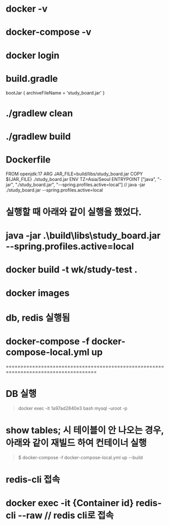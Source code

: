 # docker -v

# docker-compose -v

# docker login

# build.gradle
bootJar {
archiveFileName = 'study_board.jar'
}

# ./gradlew clean
# ./gradlew build

# Dockerfile
FROM openjdk:17
ARG JAR_FILE=build/libs/study_board.jar
COPY ${JAR_FILE} ./study_board.jar
ENV TZ=Asia/Seoul
ENTRYPOINT ["java", "-jar", "./study_board.jar", "--spring.profiles.active=local"]  // java -jar ./study_board.jar --spring.profiles.active=local

# 실행할 때 아래와 같이 실행을 했었다.
# java -jar .\build\libs\study_board.jar --spring.profiles.active=local

# docker build -t wk/study-test .
# docker images

# db, redis 실행됨
# docker-compose -f docker-compose-local.yml up

=====================================================================================

# DB 실행
> docker exec -it 1a97ad2840e3 bash
> mysql -uroot -p

# show tables; 시 테이블이 안 나오는 경우, 아래와 같이 재빌드 하여 컨테이너 실행
> $ docker-compose -f docker-compose-local.yml up --build

# redis-cli 접속
# docker exec -it {Container id} redis-cli --raw // redis cli로 접속

